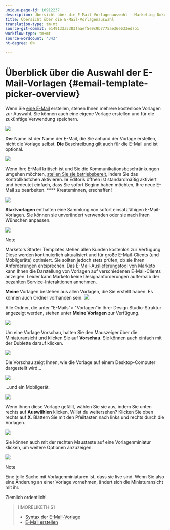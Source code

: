 ```yaml
---
unique-page-id: 10912237
description: Übersicht über die E-Mail-Vorlagenauswahl - Marketing-Dokumente - Produktdokumentation
title: Übersicht über die E-Mail-Vorlagenauswahl
translation-type: tm+mt
source-git-commit: e149133a5383faaef5e9c9b7775ae36e633ed7b1
workflow-type: tm+mt
source-wordcount: '343'
ht-degree: 0%

---
```



# Überblick über die Auswahl der E-Mail-Vorlagen {#email-template-picker-overview}

Wenn Sie [eine E-Mail](../../../../product-docs/email-marketing/general/creating-an-email/create-an-email.md) erstellen, stehen Ihnen mehrere kostenlose Vorlagen zur Auswahl. Sie können auch eine eigene Vorlage erstellen und für die zukünftige Verwendung speichern.

![](assets/starter-templates.png)

**Der** Name ist der Name der E-Mail, die Sie anhand der Vorlage erstellen, nicht die Vorlage selbst. **Die** Beschreibung gilt auch für die E-Mail und ist optional.

![](assets/two-2.png)

Wenn Ihre E-Mail kritisch ist und Sie die Kommunikationsbeschränkungen umgehen möchten, [stellen Sie sie betriebsbereit](../../../../product-docs/email-marketing/general/functions-in-the-editor/make-an-email-operational.md), indem Sie das Kontrollkästchen aktivieren. **In** Editoris öffnen ist standardmäßig aktiviert und bedeutet einfach, dass Sie sofort Beginn haben möchten, Ihre neue E-Mail zu bearbeiten. **** Kreateminnen, erschaffen!

![](assets/three-2.png)

**Startvorlagen** enthalten eine Sammlung von sofort einsatzfähigen E-Mail-Vorlagen. Sie können sie unverändert verwenden oder sie nach Ihren Wünschen anpassen.

![](assets/starter-templates.png)

>[!NOTE]
>
>Marketo&#39;s Starter Templates stehen allen Kunden kostenlos zur Verfügung. Diese werden kontinuierlich aktualisiert und für große E-Mail-Clients (und Mobilgeräte) optimiert. Sie sollten jedoch stets prüfen, ob sie Ihren Anforderungen entsprechen. Das [E-Mail-Auslieferungstool](http://docs.marketo.com/display/DOCS/Email+Deliverability+Tool) von Marketo kann Ihnen die Darstellung von Vorlagen auf verschiedenen E-Mail-Clients anzeigen. Leider kann Marketo keine Designanforderungen außerhalb der bezahlten Service-Interaktionen annehmen.

**Meine** Vorlagen bestehen aus allen Vorlagen, die Sie erstellt haben. Es können auch Ordner vorhanden sein.   ![](assets/five-2.png)

Alle Ordner, die unter &quot;E-Mails&quot;> &quot;Vorlagen&quot;in Ihrer Design Studio-Struktur angezeigt werden, stehen unter **Meine Vorlagen** zur Verfügung.

![](assets/six-1.png)

Um eine Vorlage Vorschau, halten Sie den Mauszeiger über die Miniaturansicht und klicken Sie auf **Vorschau**. Sie können auch einfach mit der Dublette darauf klicken.

![](assets/seven-1.png)

Die Vorschau zeigt Ihnen, wie die Vorlage auf einem Desktop-Computer dargestellt wird...

![](assets/eight-1.png)

...und ein Mobilgerät.

![](assets/nine-1.png)

Wenn Ihnen diese Vorlage gefällt, wählen Sie sie aus, indem Sie unten rechts auf **Auswählen** klicken. Willst du weitersehen? Klicken Sie oben rechts auf **X**. Blättern Sie mit den Pfeiltasten nach links und rechts durch die Vorlagen.

![](assets/ten-1.png)

Sie können auch mit der rechten Maustaste auf eine Vorlagenminiatur klicken, um weitere Optionen anzuzeigen.

![](assets/eleven-1.png)

>[!NOTE]
>
>Eine tolle Sache mit Vorlagenminiaturen ist, dass sie live sind. Wenn Sie also eine Änderung an einer Vorlage vornehmen, ändert sich die Miniaturansicht mit ihr.

Ziemlich ordentlich!

>[!MORELIKETHIS]
>
>* [Syntax der E-Mail-Vorlage](email-template-syntax.md)
>* [E-Mail erstellen](../../../../product-docs/email-marketing/general/creating-an-email/create-an-email.md)

>




